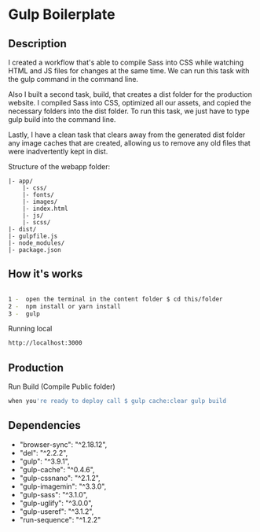 # Gulp Boilerplate

## Description

I created a workflow that's able to compile Sass into CSS while watching HTML and JS files for changes at the same time. We can run this task with the gulp command in the command line.

Also I built a second task, build, that creates a dist folder for the production website. I compiled Sass into CSS, optimized all our assets, and copied the necessary folders into the dist folder. To run this task, we just have to type gulp build into the command line.

Lastly, I have a clean task that clears away from the generated dist folder any image caches that are created, allowing us to remove any old files that were inadvertently kept in dist.

Structure of the webapp folder:

    |- app/
        |- css/
        |- fonts/
        |- images/ 
        |- index.html
        |- js/ 
        |- scss/
    |- dist/
    |- gulpfile.js
    |- node_modules/
    |- package.json
    

## How it's works

```bash

1 -  open the terminal in the content folder $ cd this/folder
2 -  npm install or yarn install
3 -  gulp 

```

Running local

```bash
http://localhost:3000
```

## Production

Run Build (Compile Public folder)

```bash
when you're ready to deploy call $ gulp cache:clear gulp build 
```

##  Dependencies

* "browser-sync": "^2.18.12",
* "del": "^2.2.2",
* "gulp": "^3.9.1",
* "gulp-cache": "^0.4.6",
* "gulp-cssnano": "^2.1.2",
* "gulp-imagemin": "^3.3.0",
* "gulp-sass": "^3.1.0",
* "gulp-uglify": "^3.0.0",
* "gulp-useref": "^3.1.2",
* "run-sequence": "^1.2.2"


